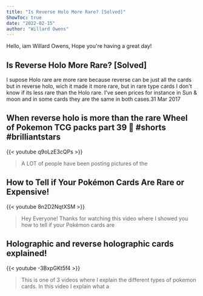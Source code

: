 ```yaml
---
title: "Is Reverse Holo More Rare? [Solved]"
ShowToc: true 
date: "2022-02-15"
author: "Willard Owens" 
---
```


Hello, iam Willard Owens, Hope you're having a great day!
## Is Reverse Holo More Rare? [Solved]
I supose Holo rare are more rare because reverse can be just all the cards but in reverse holo, wich it made it more rare, but in rare type cards I don't know if its less rare than the Holo rare. I've seen prices for instance in Sun & moon and in some cards they are the same in both cases.31 Mar 2017

## When reverse holo is more than the rare Wheel of Pokemon TCG packs part 39 🎡 #shorts #brilliantstars
{{< youtube q9oLzE3cQPs >}}
>A LOT of people have been posting pictures of the 

## How to Tell if Your Pokémon Cards Are Rare or Expensive!
{{< youtube 8n2D2NqtXSM >}}
>Hey Everyone! Thanks for watching this video where I showed you how to tell if your Pokémon cards are 

## Holographic and reverse holographic cards explained!
{{< youtube -3BxpGKt5f4 >}}
>This is one of 3 videos where I explain the different types of pokemon cards. In this video I explain what a 

